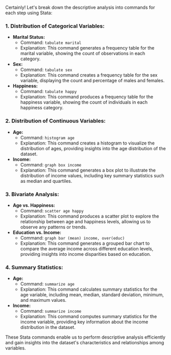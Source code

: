 Certainly! Let's break down the descriptive analysis into commands for each step using Stata:

### 1. Distribution of Categorical Variables:
- **Marital Status:**
  - Command: `tabulate marital`
  - Explanation: This command generates a frequency table for the marital variable, showing the count of observations in each category.
- **Sex:**
  - Command: `tabulate sex`
  - Explanation: This command creates a frequency table for the sex variable, displaying the count and percentage of males and females.
- **Happiness:**
  - Command: `tabulate happy`
  - Explanation: This command produces a frequency table for the happiness variable, showing the count of individuals in each happiness category.

### 2. Distribution of Continuous Variables:
- **Age:**
  - Command: `histogram age`
  - Explanation: This command creates a histogram to visualize the distribution of ages, providing insights into the age distribution of the dataset.
- **Income:**
  - Command: `graph box income`
  - Explanation: This command generates a box plot to illustrate the distribution of income values, including key summary statistics such as median and quartiles.

### 3. Bivariate Analysis:
- **Age vs. Happiness:**
  - Command: `scatter age happy`
  - Explanation: This command produces a scatter plot to explore the relationship between age and happiness levels, allowing us to observe any patterns or trends.
- **Education vs. Income:**
  - Command: `graph bar (mean) income, over(educ)`
  - Explanation: This command generates a grouped bar chart to compare the average income across different education levels, providing insights into income disparities based on education.

### 4. Summary Statistics:
- **Age:**
  - Command: `summarize age`
  - Explanation: This command calculates summary statistics for the age variable, including mean, median, standard deviation, minimum, and maximum values.
- **Income:**
  - Command: `summarize income`
  - Explanation: This command computes summary statistics for the income variable, providing key information about the income distribution in the dataset.

These Stata commands enable us to perform descriptive analysis efficiently and gain insights into the dataset's characteristics and relationships among variables.